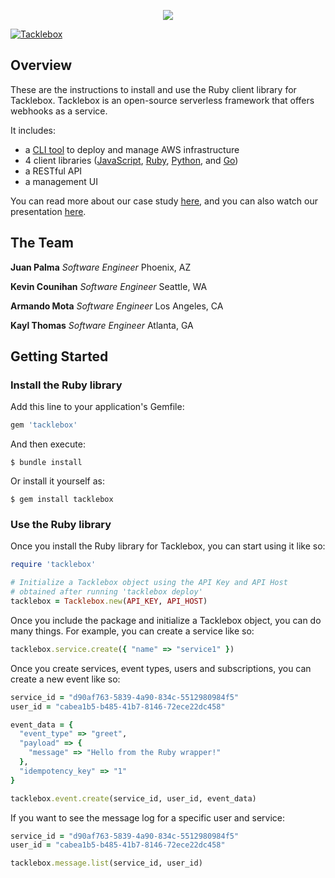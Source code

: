 <p align="center">
  <img src="https://i.imgur.com/s9Gvwsg.png">
</p>

[![Tacklebox](https://img.shields.io/badge/tacklebox-case%20study-blue)](https://tacklebox-webhooks.github.io)

## Overview

These are the instructions to install and use the Ruby client library for Tacklebox.
Tacklebox is an open-source serverless framework that offers webhooks as a service.

It includes:
- a [CLI tool](https://github.com/tacklebox-webhooks/cli) to deploy and manage AWS infrastructure
- 4 client libraries ([JavaScript](https://github.com/tacklebox-webhooks/javascript),
    [Ruby](https://github.com/tacklebox-webhooks/ruby),
    [Python](https://github.com/tacklebox-webhooks/python),
    and [Go](https://github.com/tacklebox-webhooks/golang))
- a RESTful API
- a management UI

You can read more about our case study [here](https://tacklebox-webhooks.github.io"),
and you can also watch our presentation [here](https://www.youtube.com/watch?v=QEFFlWNNwk8&t=1s).

## The Team

**Juan Palma** *Software Engineer* Phoenix, AZ

**Kevin Counihan** *Software Engineer* Seattle, WA

**Armando Mota** *Software Engineer* Los Angeles, CA

**Kayl Thomas** *Software Engineer* Atlanta, GA

## Getting Started

### Install the Ruby library

Add this line to your application's Gemfile:

```ruby
gem 'tacklebox'
```

And then execute:

    $ bundle install

Or install it yourself as:

    $ gem install tacklebox

### Use the Ruby library

Once you install the Ruby library for Tacklebox, you can start using it like so:

```ruby
require 'tacklebox'

# Initialize a Tacklebox object using the API Key and API Host
# obtained after running 'tacklebox deploy'
tacklebox = Tacklebox.new(API_KEY, API_HOST)
```

Once you include the package and initialize a Tacklebox object, you can do
many things. For example, you can create a service like so:

```ruby
tacklebox.service.create({ "name" => "service1" })
```

Once you create services, event types, users and subscriptions,
you can create a new event like so:

```ruby
service_id = "d90af763-5839-4a90-834c-5512980984f5"
user_id = "cabea1b5-b485-41b7-8146-72ece22dc458"

event_data = {
  "event_type" => "greet",
  "payload" => {
    "message" => "Hello from the Ruby wrapper!"
  },
  "idempotency_key" => "1"
}

tacklebox.event.create(service_id, user_id, event_data)
```

If you want to see the message log for a specific user and service:

```ruby
service_id = "d90af763-5839-4a90-834c-5512980984f5"
user_id = "cabea1b5-b485-41b7-8146-72ece22dc458"

tacklebox.message.list(service_id, user_id)
```
